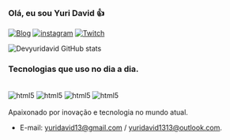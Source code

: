 
### Olá, eu sou Yuri David 👍

[![Blog](https://img.shields.io/badge/dialogflow-FF9800?style=for-the-badge&logo=dialogflow&logoColor=white)](https://sujeitoprogramador.com)
[![instagram](https://img.shields.io/badge/Instagram-E4405F?style=for-the-badge&logo=instagram&logoColor=white)](https://instagram.com/yuri_davi_)
[![Twitch](https://img.shields.io/badge/Twitch-9146FF?style=for-the-badge&logo=twitch&logoColor=white)](https://twitch.tv/dayvyty)

![Devyuridavid GitHub stats](https://github-readme-stats.vercel.app/api?username=Devyuridavid&show=reviews,discussions_started,discussions_answered,prs_merged,prs_merged_percentage)

### Tecnologias que uso no dia a dia. 
<div style= "display: in line_block"><br/>
<img align="center"alt="html5"src="https://img.shields.io/badge/HTML5-E34F26?style=for-the-badge&logo=html5&logoColor=white"/>
<img align="center"alt="html5"src="https://img.shields.io/badge/CSS3-1572B6?style=for-the-badge&logo=css3&logoColor=white"/>
<img align="center"alt="html5"src="https://img.shields.io/badge/JavaScript-323330?style=for-the-badge&logo=javascript&logoColor=F7DF1E "/>
<img align="center"alt="html5"src="https://img.shields.io/badge/Python-14354C?style=for-the-badge&logo=python&logoColor=white"/>
</div> <br/>
Apaixonado por inovação e tecnologia no mundo atual.</br>

- E-mail: yuridavid13@gmail.com / yuridavid1313@outlook.com.
